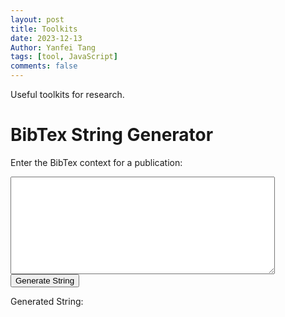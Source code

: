 ```yaml
---
layout: post
title: Toolkits 
date: 2023-12-13
Author: Yanfei Tang
tags: [tool, JavaScript]
comments: false
---
```


Useful toolkits for research. 

<!-- more -->
<body>
  <h1>BibTex String Generator</h1>
  <p>Enter the BibTex context for a publication:</p>
  <textarea id="bibtex-input" rows="10" cols="50"></textarea>
  <br>
  <button id="generate-button">Generate String</button>
  <br>
  <p>Generated String:</p>
  <span id="output-field"></span>

  <script type="text/javascript" src="/assets/2023/bibtexstrgen.js"></script>

</body>